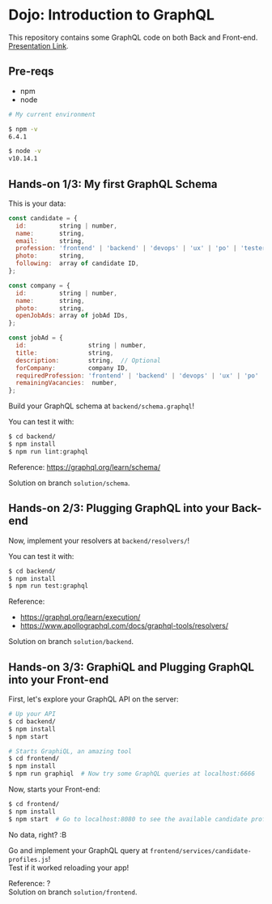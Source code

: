 # Dojo: Introduction to GraphQL

This repository contains some GraphQL code on both Back and Front-end.  
[Presentation Link](https://docs.google.com/presentation/d/1WWR-qqHBP7BG0Ayw0qsCrlBxEELzQ-T9yhizL9baWzs/edit?usp=sharing).


## Pre-reqs

- npm
- node

```sh
# My current environment

$ npm -v
6.4.1

$ node -v
v10.14.1
```


## Hands-on 1/3: My first GraphQL Schema

This is your data:
```js
const candidate = {
  id:         string | number,
  name:       string,
  email:      string,
  profession: 'frontend' | 'backend' | 'devops' | 'ux' | 'po' | 'tester',
  photo:      string,
  following:  array of candidate ID,
};

const company = {
  id:         string | number,
  name:       string,
  photo:      string,
  openJobAds: array of jobAd IDs,
};

const jobAd = {
  id:                 string | number,
  title:              string,
  description:        string,  // Optional
  forCompany:         company ID,
  requiredProfession: 'frontend' | 'backend' | 'devops' | 'ux' | 'po' | 'tester',
  remainingVacancies:  number,
};
```

Build your GraphQL schema at `backend/schema.graphql`!

You can test it with:
```sh
$ cd backend/
$ npm install
$ npm run lint:graphql
```

Reference: https://graphql.org/learn/schema/

Solution on branch `solution/schema`.


## Hands-on 2/3: Plugging GraphQL into your Back-end

Now, implement your resolvers at `backend/resolvers/`!  

You can test it with:
```sh
$ cd backend/
$ npm install
$ npm run test:graphql
```

Reference:
- https://graphql.org/learn/execution/
- https://www.apollographql.com/docs/graphql-tools/resolvers/

Solution on branch `solution/backend`.


## Hands-on 3/3: GraphiQL and Plugging GraphQL into your Front-end

First, let's explore your GraphQL API on the server:
```sh
# Up your API
$ cd backend/
$ npm install
$ npm start

# Starts GraphiQL, an amazing tool
$ cd frontend/
$ npm install
$ npm run graphiql  # Now try some GraphQL queries at localhost:6666
```

Now, starts your Front-end:
```sh
$ cd frontend/
$ npm install
$ npm start  # Go to localhost:8080 to see the available candidate profiles!
```

No data, right? :B

Go and implement your GraphQL query at `frontend/services/candidate-profiles.js`!  
Test if it worked reloading your app!

Reference: ?  
Solution on branch `solution/frontend`.
